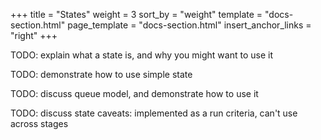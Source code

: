 +++
title = "States"
weight = 3
sort_by = "weight"
template = "docs-section.html"
page_template = "docs-section.html"
insert_anchor_links = "right"
+++

TODO: explain what a state is, and why you might want to use it

TODO: demonstrate how to use simple state

TODO: discuss queue model, and demonstrate how to use it

TODO: discuss state caveats: implemented as a run criteria, can't use across stages
